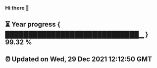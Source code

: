### Hi there 👋
⏳ Year progress { █████████████████████████████▁ } 99.32 %
---
⏰ Updated on Wed, 29 Dec 2021 12:12:50 GMT
---
